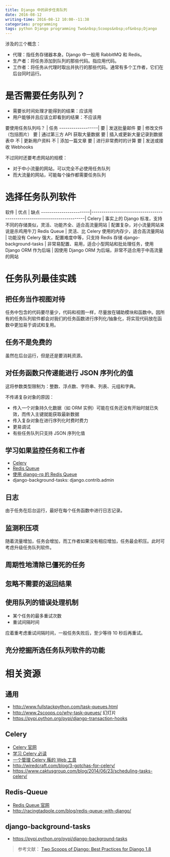 ```yaml
---
title: Django 中的异步任务队列
date: 2016-08-12
writing-time: 2016-08-12 10:00--11:38
categories: programming
tags: python Django programming Two&nbsp;Scoops&nbsp;of&nbsp;Django
---
```


涉及的三个概念：

+ 代理：指任务存储器本身。Django 中一般用 RabbitMQ 和 Redis。
+ 生产者：将任务添加到队列的那些代码。指应用代码。
+ 工作者：将任务从代理时取出并执行的那些代码。通常有多个工作者，它们在后台同时运行。

# 是否需要任务队列？

+ 需要长时间处理才能得到的结果：应该用
+ 用户能够并且应该立即看到的结果：不应该用

要使用任务队列吗？ | 任务
-------------------|
要                 | 发送批量邮件
要                 | 修改文件（包括图片）
要                 | 通过第三方 API 获取大量数据
要                 | 插入或更新大量记录到数据表中
不                 | 更新用户资料
不                 | 添加一篇文章
要                 | 进行非常费时的计算
要                 | 发送或接收 Webhooks

不过同时还要考虑网站的规模：

+ 对于中小流量的网站，可以完全不必使用任务队列
+ 而大流量的网站，可能每个操作都需要任务队列

# 选择任务队列软件

软件                    | 优点                                                                     | 缺点
------------------------|--------------------------------------------------------------------------|
Celery                  | 事实上的 Django 标准，支持不同的存储类似，灵活、功能齐全、适合高流量网站 | 配置复杂，对小流量网站来说是杀鸡用牛刀
Redis Queue             | 灵活、比 Celery 使用的内存少，适合高流量网站                           | 功能没有 Celery 强大，配置难度中等，只支持 Redis 存储
django-background-tasks | 非常易配置、易用，适合小型网站和批处理任务，使用 Django ORM 作为后端     | 因使用 Django ORM 为后端，非常不适合用于中高流量的网站

# 任务队列最佳实践

## 把任务当作视图对待

任务中包含的代码要尽量少，代码和视图一样，尽量放在辅助模块和函数中。因所有的任务队列软件都会对我们的任务函数进行序列化/抽象化，将实现代码放在函数中更加易于调试和复用。

## 任务不是免费的

虽然在后台运行，但是还是要消耗资源。

## 对任务函数只传递能进行 JSON 序列化的值

这将参数类型限制为：整数、浮点数、字符串、列表、元组和字典。

不传递复杂对象的原因：

+ 传入一个对象持久化数据（如 ORM 实例）可能在任务还没有开始时就已失效，而传入主键就能获取最新数据
+ 传入复杂对象在进行序列化时费时费力
+ 更易调试
+ 有些任务队列只支持 JSON 序列化值

## 学习如果监控任务和工作者

+ [Celery](https://pypi.python.org/pypi/flower)
+ [Redis Queue](https://pypi.python.org/pypi/django-redisboard)
+ [使用 django-rq 的 Redis Queue](https://pypi.python.org/pypi/django-rq)
+ django-background-tasks: django.contrib.admin

## 日志

由于任务在后台运行，最好在每个任务函数中进行日志记录。

## 监测积压项

随着流量增加，任务会增加，而工作者如果没有相应增加，任务最会积压。此时可考虑升级任务队列软件。

## 周期性地清除已僵死的任务

## 忽略不需要的返回结果

## 使用队列的错误处理机制

+ 某个任务的最多重试次数
+ 重试间隔时间

应着重考虑重试间隔时间，一般任务失败后，至少等待 10 秒后再重试。

## 充分挖掘所选任务队列软件的功能

# 相关资源

## 通用

+ http://www.fullstackpython.com/task-queues.html
+ http://www.2scoops.co/why-task-queues/  幻灯片
+ https://pypi.python.org/pypi/django-transaction-hooks

## Celery

+ [Celery 官网](http://celeryproject.com)
+ [学习 Celery 必读](https://denibertovic.com/posts/celery-best-practices/)
+ [一个管理 Celery 蔟的 Web 工具](https://pypi.python.org/pypi/flower)
+ http://wiredcraft.com/blog/3-gotchas-for-celery/
+ https://www.caktusgroup.com/blog/2014/06/23/scheduling-tasks-celery/

## Redis-Queue
+ [Redis Queue 官网](http://python-rq.org/)
+ http://racingtadpole.com/blog/redis-queue-with-django/

## django-background-tasks

+ https://pypi.python.org/pypi/django-background-tasks


> 参考文献： [Two Scoops of Django: Best Practices for Django 1.8](https://www.amazon.com/Two-Scoops-Django-Best-Practices/dp/0981467342/)

